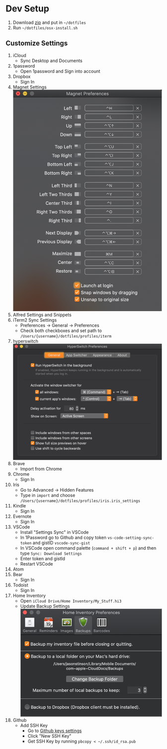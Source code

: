 # Dev Setup

1. Download [zip](https://github.com/jsfeb26/dotfiles) and put in `~/dotfiles`
2. Run `~/dotfiles/osx-install.sh`

## Customize Settings

1. iCloud
   - Sync Desktop and Documents
2. 1password
   - Open 1password and Sign into account
3. Dropbox
   - Sign In
4. Magnet Settings
   ![Magnet Settings](settings/magnet-settings.png)
5. Alfred Settings and Snippets
6. iTerm2 Sync Settings
   - Preferences -> General -> Preferences
   - Check both checkboxes and set path to `/Users/{username}/dotfiles/profiles/iterm`
7. hyperswitch
   ![Hyperswitch Settings](settings/hyperswitch-settings.png)
8. Brave
   - Import from Chrome
9. Chrome
   - Sign In
10. Iris
    - Go to Advanced -> Hidden Features
    - Type in `import` and choose `/Users/{username}/dotfiles/profiles/iris.iris_settings`
11. Kindle
    - Sign In
12. Evernote
    - Sign In
13. VSCode
    - Install "Settings Sync" in VSCode
    - In 1Password go to Github and copy token `vs-code-setting-sync-token` and gistID `vscode-sync-gist`
    - In VSCode open command palette (`command + shift + p`) and then type `Sync: Download Settings`
    - Enter token and gistId
    - Restart VSCode
14. Atom
15. Bear
    - Sign In
16. Todoist
    - Sign In
17. Home Inventory
    - Open `iCloud Drive/Home Inventory/My_Stuff.hi3`
    - Update Backup Settings
      ![Home Inventory Settings](settings/home-inventory-settings.png)
18. Github
    - Add SSH Key
      - Go to [Github keys settings](https://github.com/settings/keys)
      - Click "New SSH Key"
      - Get SSH Key by running `pbcopy < ~/.ssh/id_rsa.pub`
